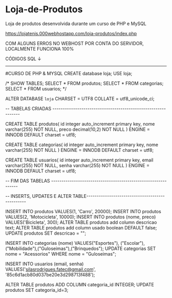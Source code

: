 # Loja-de-Produtos
Loja de produtos desenvolvida durante um curso de PHP e MySQL

https://lojatenis.000webhostapp.com/loja-produtos/index.php

COM ALGUNS ERROS NO WEBHOST POR CONTA DO SERVIDOR, LOCALMENTE FUNCIONA 100%

CÓDIGOS SQL ↓

--------------------------------------------------------------------------------

#CURSO DE PHP & MYSQL
CREATE database loja;
USE loja;


/*
SHOW TABLES;
SELECT * FROM produtos;
SELECT * FROM categorias;
SELECT * FROM usuarios;
*/


 ALTER DATABASE `loja` CHARSET = UTF8 COLLATE = utf8_unicode_ci;
 
-- TABELAS CRIADAS --------------------------------------------------------------

CREATE TABLE produtos(
id integer auto_increment primary key,
nome varchar(255) NOT NULL,
preco decimal(10,2) NOT NULL
) ENGINE = INNODB DEFAULT charset = utf8;

CREATE TABLE categorias(
id integer auto_increment primary key,
nome varchar(255) NOT NULL
) ENGINE = INNODB DEFAULT charset = utf8;

CREATE TABLE usuarios(
id integer auto_increment primary key,
email varchar(255) NOT NULL,
senha varchar(255) NOT NULL
) ENGINE = INNODB DEFAULT charset = utf8;

-- FIM DAS TABELAS --------------------------------------------------------------

-- INSERTS, UPDATES E ALTER TABLE------------------------------------------------

INSERT INTO produtos VALUES(1, 'Carro', 20000);
INSERT INTO produtos VALUES(2, 'Motocicleta', 10000);
INSERT INTO produtos (nome, preco) VALUES('Bicicleta', 300);
ALTER TABLE produtos add column descricao text;
ALTER TABLE produtos add column usado boolean DEFAULT false;
UPDATE produtos SET descricao = "";


INSERT INTO categorias (nome) VALUES("Esportes"), ("Escolar"), ("Mobilidade"),("Guloseimas"),("Brinquedos");
UPDATE categorias SET nome = "Acessorios" WHERE nome = "Guloseimas";

INSERT INTO usuarios (email, senha) VALUES('silasrodrigues.fatec@gmail.com', '85c6d1acb80d037be20e3d298713f488');

ALTER TABLE produtos ADD COLUMN categoria_id INTEGER;
UPDATE produtos SET categoria_id=3;
